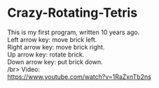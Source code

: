 # Crazy-Rotating-Tetris
This is my first program, written 10 years ago. </br>
  <space/>Left arrow key: move brick left. </br>
  Right arrow key: move brick right. </br>
  Up arrow key: rotate brick. </br>
  Down arrow key: put brick down. </br>
  /br>
  Video: </br> 
  https://www.youtube.com/watch?v=1RaZxnTb2ns
